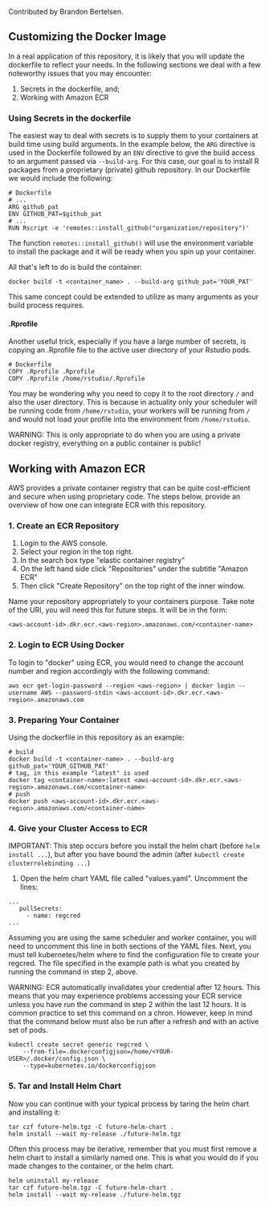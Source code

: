Contributed by Brandon Bertelsen.

## Customizing the Docker Image

In a real application of this repository, it is likely that you will update the dockerfile to reflect your needs. In the following sections we deal with a few noteworthy issues that you may encounter: 

1. Secrets in the dockerfile, and;
2. Working with Amazon ECR

### Using Secrets in the dockerfile

The easiest way to deal with secrets is to supply them to your containers at build time using build arguments. In the example below, the `ARG` directive is used in the Dockerfile followed by an `ENV` directive to give the build access to an argument passed via `--build-arg`. For this case, our goal is to install R packages from a proprietary (private) github repository. In our Dockerfile we would include the following:

```
# Dockerfile
# ...
ARG github_pat
ENV GITHUB_PAT=$github_pat
# ...
RUN Rscript -e 'remotes::install_github("organization/repository")'
```

The function `remotes::install_github()` will use the environment variable to install the package and it will be ready when you spin up your container. 

All that's left to do is build the container: 

```
docker build -t <container_name> . --build-arg github_pat='YOUR_PAT'
```

This same concept could be extended to utilize as many arguments as your build process requires. 

#### .Rprofile

Another useful trick, especially if you have a large number of secrets, is copying an .Rprofile file to the active user directory of your Rstudio pods. 

```
# Dockerfile
COPY .Rprofile .Rprofile
COPY .Rprofile /home/rstudio/.Rprofile 
```

You may be wondering why you need to copy it to the root directory `/` and also the user directory. This is because in actuality only your scheduler will be running code from `/home/rstudio`, your workers will be running from `/` and would not load your profile into the environment from `/home/rstudio`. 

WARNING: This is only appropriate to do when you are using a private docker registry, everything on a public container is public!

## Working with Amazon ECR

AWS provides a private container registry that can be quite cost-efficient and secure when using proprietary code. The steps below, provide an overview of how one can integrate ECR with this repository. 

### 1. Create an ECR Repository

1. Login to the AWS console. 
2. Select your region in the top right. 
3. In the search box type "elastic container registry"
4. On the left hand side click "Repositories" under the subtitle "Amazon ECR"
5. Then click "Create Repository" on the top right of the inner window.

Name your repository appropriately to your containers purpose. Take note of the URI, you will need this for future steps. It will be in the form: 

```
<aws-account-id>.dkr.ecr.<aws-region>.amazonaws.com/<container-name>
```

### 2. Login to ECR Using Docker

To login to "docker" using ECR, you would need to change the account number and region accordingly with the following command: 

```{shell}
aws ecr get-login-password --region <aws-region> | docker login --username AWS --password-stdin <aws-account-id>.dkr.ecr.<aws-region>.amazonaws.com
```

### 3. Preparing Your Container

Using the dockerfile in this repository as an example: 

```{shell}
# build
docker build -t <container-name> . --build-arg github_pat='YOUR_GITHUB_PAT'
# tag, in this example "latest" is used
docker tag <container-name>:latest <aws-account-id>.dkr.ecr.<aws-region>.amazonaws.com/<container-name> 
# push
docker push <aws-account-id>.dkr.ecr.<aws-region>.amazonaws.com/<container-name>
```

### 4. Give your Cluster Access to ECR

IMPORTANT: This step occurs before you install the helm chart (before `helm install ...`), but after you have bound the admin (after `kubectl create clusterrolebinding ...`)

1. Open the helm chart YAML file called "values.yaml". Uncomment the lines: 

```
...
   pullSecrets:
     - name: regcred
...
```

Assuming you are using the same scheduler and worker container, you will need to uncomment this line in both sections of the YAML files. Next, you must tell kubernetes/helm where to find the configuration file to create your regcred. The file specified in the example path is what you created by running the command in step 2, above. 

WARNING: ECR automatically invalidates your credential after 12 hours. This means that you may experience problems accessing your ECR service unless you have run the command in step 2 within the last 12 hours. It is common practice to set this command on a chron. However, keep in mind that the command below must also be run after a refresh and with an active set of pods. 

```
kubectl create secret generic regcred \
    --from-file=.dockerconfigjson=/home/<YOUR-USER>/.docker/config.json \
    --type=kubernetes.io/dockerconfigjson
```

### 5. Tar and Install Helm Chart

Now you can continue with your typical process by taring the helm chart and installing it: 

```
tar czf future-helm.tgz -C future-helm-chart .
helm install --wait my-release ./future-helm.tgz
```

Often this process may be iterative, remember that you must first remove a helm chart to install a similarly named one. This is what you would do if you made changes to the container, or the helm chart.

```
helm uninstall my-release 
tar czf future-helm.tgz -C future-helm-chart .
helm install --wait my-release ./future-helm.tgz
```
